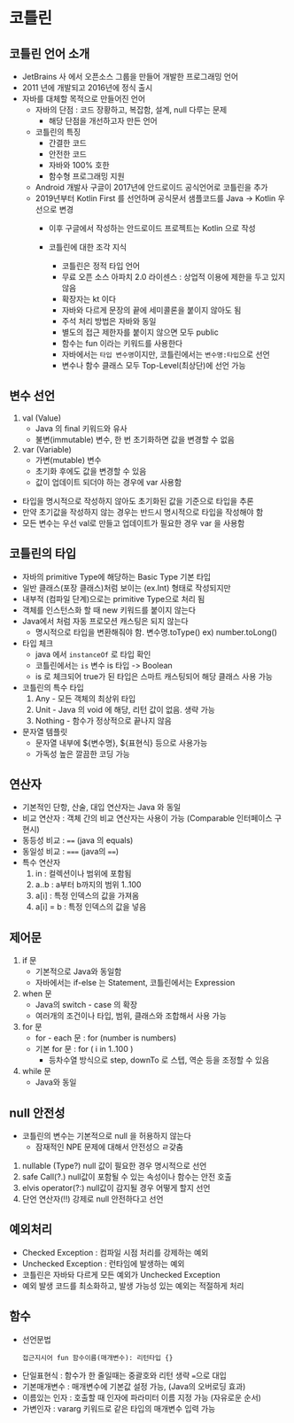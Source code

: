 # 코틀린

## 코틀린 언어 소개
- JetBrains 사 에서 오픈소스 그룹을 만들어 개발한 프로그래밍 언어
- 2011 년에 개발되고 2016년에 정식 출시
- 자바를 대체할 목적으로 만들어진 언어
  - 자바의 단점 : 코드 장황하고, 복잡함, 설계, null 다루는 문제
    - 해당 단점을 개선하고자 만든 언어
  - 코틀린의 특징
    - 간결한 코드
    - 안전한 코드
    - 자바와 100% 호한
    - 함수형 프로그래밍 지원
  - Android 개발사 구글이 2017년에 안드로이드 공식언어로 코틀린을 추가
  - 2019년부터 Kotlin First 를 선언하며 공식문서 샘플코드를 Java -> Kotlin 우선으로 변경
    - 이후 구글에서 작성하는 안드로이드 프로젝트는 Kotlin 으로 작성

    - 코틀린에 대한 조각 지식
      - 코틀린은 정적 타입 언어
      - 무료 오픈 소스 아파치 2.0 라이센스 : 상업적 이용에 제한을 두고 있지 않음 
      - 확장자는 kt 이다
      - 자바와 다르게 문장의 끝에 세미콜론을 붙이지 않아도 됨
      - 주석 처리 방법은 자바와 동일
      - 별도의 접근 제한자를 붙이지 않으면 모두 public
      - 함수는 fun 이라는 키워드를 사용한다
      - 자바에서는 `타입 변수명`이지만, 코틀린에서는 `변수명:타입`으로 선언
      - 변수나 함수 클래스 모두 Top-Level(최상단)에 선언 가능
## 변수 선언
  1. val (Value)
     - Java 의 final 키워드와 유사
     - 불변(immutable) 변수, 한 번 초기화하면 값을 변경할 수 없음
  2. var (Variable)
     - 가변(mutable) 변수
     - 초기화 후에도 값을 변경할 수 있음
     - 값이 업데이트 되더야 하는 경우에 var 사용함
  - 타입을 명시적으로 작성하지 않아도 초기화된 값을 기준으로 타입을 추론
  - 만약 초기값을 작성하지 않는 경우는 반드시 명시적으로 타입을 작성해야 함
  - 모든 변수는 우선 val로 만들고 업데이트가 필요한 경우 var 을 사용함

## 코틀린의 타입
  - 자바의 primitive Type에 해당하는 Basic Type 기본 타입
  - 일반 클래스(포장 클래스)처럼 보이는 (ex.Int) 형태로 작성되지만
  - 내부적 (컴파일 단계)으로는 primitive Type으로 처리 됨
  - 객체를 인스턴스화 할 때 new 키워드를 붙이지 않는다
  - Java에서 처럼 자동 프로모션 캐스팅은 되지 않는다
    - 명시적으로 타입을 변환해줘야 함. 변수명.toType() ex) number.toLong()
  - 타입 체크
    - java 에서 `instanceOf` 로 타입 확인
    - 코틀린에서는 `is` 변수 is 타입 -> Boolean
    - is 로 체크되어 true가 된 타입은 스마트 캐스팅되어 해당 클래스 사용 가능
  - 코틀린의 특수 타입
    1. Any - 모든 객체의 최상위 타입
    2. Unit - Java 의 void 에 해당, 리턴 값이 없음. 생략 가능
    3. Nothing - 함수가 정상적으로 끝나지 않음
  - 문자열 템플릿
    - 문자열 내부에 ${변수명}, ${표현식} 등으로 사용가능
    - 가독성 높은 깔끔한 코딩 가능
## 연산자
  - 기본적인 단항, 산술, 대입 연산자는 Java 와 동일
  - 비교 연산자 : 객체 간의 비교 연산자는 사용이 가능 (Comparable 인터페이스 구현시)
  - 동등성 비교 : `==` (java 의 equals)
  - 동일성 비교 : `===` (java의 `==`)
  - 특수 연산자
    1. in : 컬렉션이나 범위에 포함됨
    2. a..b : a부터 b까지의 범위 1..100
    3. a[i] : 특정 인덱스의 값을 가져옴
    4. a[i] = b : 특정 인덱스의 값을 넣음 
## 제어문
  1. if 문
     - 기본적으로 Java와 동일함
     - 자바에서는 if-else 는 Statement, 코틀린에서는 Expression
  2. when 문
     - Java의 switch - case 의 확장
     - 여러개의 조건이나 타입, 범위, 클래스와 조합해서 사용 가능
  3. for 문
     - for - each 문 : for (number is numbers)
     - 기본 for 문 : for ( i in 1..100 )
       - 등차수열 방식으로 step, downTo 로 스텝, 역순 등을 조정할 수 있음
  4. while 문
     - Java와 동일 
     
## null 안전성
  - 코틀린의 변수는 기본적으로 null 을 허용하지 않는다
    - 잠재적인 NPE 문제에 대해서 안전성으 ㄹ갖춤
  1. nullable (Type?) null 값이 필요한 경우 명시적으로 선언
  2. safe Call(?.)  null값이 포함될 수 있는 속성이나 함수는 안전 호출
  3. elvis operator(?:) null값이 감지될 경우 어떻게 할지 선언
  4. 단언 연산자(!!)  강제로 null 안전하다고 선언

## 예외처리
  - Checked Exception : 컴파일 시점 처리를 강제하는 예외
  - Unchecked Exception : 런타임에 발생하는 예외
  - 코틀린은 자바돠 다르게 모든 예외가 Unchecked Exception
  - 예외 발생 코드를 최소화하고, 발생 가능성 있는 예외는 적절하게 처리
## 함수
  - 선언문법
    ```
    접근지시어 fun 함수이름(매개변수): 리턴타입 {}
    ```
  - 단일표현식 : 함수가 한 줄일때는 중괄호와 리턴 생략 `=`으로 대입 
  - 기본매개변수 : 매개변수에 기본값 설정 가능, (Java의 오버로딩 효과)
  - 이름있는 인자 : 호출할 때 인자에 파라미터 이름 지정 가능 (자유로운 순서)
  - 가변인자 : vararg 키워드로 같은 타입의 매개변수 입력 가능 